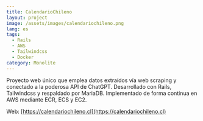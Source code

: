 ```yaml
---
title: CalendarioChileno
layout: project
image: /assets/images/calendariochileno.png
lang: es
tags:
  - Rails
  - AWS
  - Tailwindcss
  - Docker
category: Monolite
---
```

Proyecto web único que emplea datos extraídos vía web scraping y conectado a la poderosa API de ChatGPT. Desarrollado con Rails, Tailwindcss y respaldado por MariaDB. Implementado de forma continua en AWS mediante ECR, ECS y EC2.

Web: [https://calendariochileno.cl](https://calendariochileno.cl)


